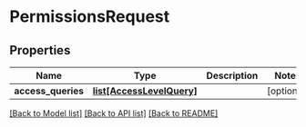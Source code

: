 # PermissionsRequest

## Properties
Name | Type | Description | Notes
------------ | ------------- | ------------- | -------------
**access_queries** | [**list[AccessLevelQuery]**](AccessLevelQuery.md) |  | [optional] 

[[Back to Model list]](../README.md#documentation-for-models) [[Back to API list]](../README.md#documentation-for-api-endpoints) [[Back to README]](../README.md)


